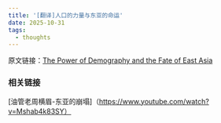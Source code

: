 ```yaml
---
title: '[翻译]人口的力量与东亚的命运'
date: 2025-10-31
tags:
  - thoughts
---
```


原文链接：[The Power of Demography and the Fate of East Asia](https://www.aei.org/wp-content/uploads/2025/01/The-Power-of-Demography-and-the-Fate-of-East-Asia-Eberstadt-1.pdf?x85095)



###  相关链接

[油管老周横眉-东亚的崩塌]（https://www.youtube.com/watch?v=Mshab4k83SY）